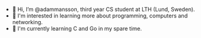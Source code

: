 - 👋 Hi, I’m @adammansson, third year CS student at LTH (Lund, Sweden).
- 👀 I'm interested in learning more about programming, computers and networking.
- 🌱 I'm currently learning C and Go in my spare time.
